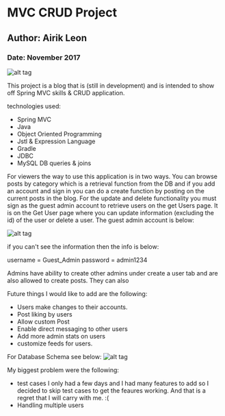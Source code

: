 # MVC CRUD Project
## Author: Airik Leon
### Date: November 2017
![alt tag](https://i.imgur.com/sI5Tx6a.png "Blog photo")

This project is a blog that is (still in development) and is intended to show off Spring MVC skills & CRUD application.

technologies used:
- Spring MVC
- Java
- Object Oriented Programming
- Jstl  & Expression Language
- Gradle
- JDBC
- MySQL DB queries & joins

For viewers the way to use this application is in two ways. You can browse posts
by category which is a retrieval function from the DB and if you add an account
and sign in you can do a create function by posting on the current posts in the blog.
For the update and delete functionality you must sign as the guest admin account
to retrieve users on the get Users page. It is on the Get User page where you can
update information (excluding the id) of the user or delete a user.
The guest admin account is below:

![alt tag](https://i.imgur.com/Iuhoc84.png "Guest Admin info")

if you can't see the information then the info is below:

username = Guest_Admin
password = admin1234

Admins have ability to create other admins under create a user tab and are
also allowed to create posts. They can also

Future things I would like to add are the following:
 - Users make changes to their accounts.
 - Post liking by users
 - Allow custom Post
 - Enable direct messaging to other users
 - Add more admin stats on users
 - customize feeds for users.


 For Database Schema see below:
 ![alt tag](https://i.imgur.com/onHSzxG.png "Guest Admin info")

My biggest problem were the following:
- test cases I only had a few days and I had many features to add so I decided to skip test cases to get the feaures working. And that is a regret that I will carry with me. :(
- Handling multiple users
